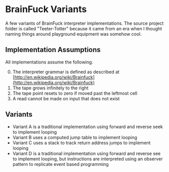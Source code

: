 # BrainFuck Variants
A few variants of BrainFuck interpreter implementations.  The source project folder is called "Teeter-Totter" because it came from an era when I thought naming things around playground equipment was somehow cool.

## Implementation Assumptions
All implementations assume the following.

0. The interpreter grammar is defined as described at [http://en.wikipedia.org/wiki/Brainfuck](http://en.wikipedia.org/wiki/Brainfuck)
1. The tape grows infinitely to the right
2. The tape point resets to zero if moved past the leftmost cell
3. A read cannot be made on input that does not exist

## Variants
- Variant A is a traditional implementation using forward and reverse seek to implement looping
- Variant B uses a computed jump table to implement looping
- Variant C uses a stack to track return address jumps to implement looping
- Variant D is a traditional implementation using forward and reverse see to implement looping, but instructions are interpreted using an observer pattern to replicate event based programming
